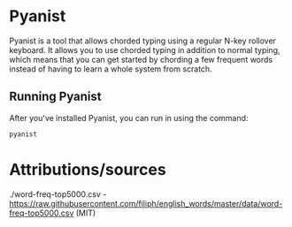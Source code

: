 # Pyanist

Pyanist is a tool that allows chorded typing using a regular N-key rollover keyboard.
It allows you to use chorded typing in addition to normal typing, which means that you can
get started by chording a few frequent words instead of having to learn a whole system 
from scratch.


## Running Pyanist

After you've installed Pyanist, you can run in using the command:

```bash
pyanist
```


# Attributions/sources

./word-freq-top5000.csv - https://raw.githubusercontent.com/filiph/english_words/master/data/word-freq-top5000.csv (MIT)



